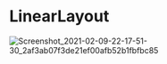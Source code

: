 # LinearLayout
![Screenshot_2021-02-09-22-17-51-30_2af3ab07f3de21ef00afb52b1fbfbc85](https://user-images.githubusercontent.com/60590053/107386375-60174880-6b26-11eb-85a7-f57507d38d04.jpg)

